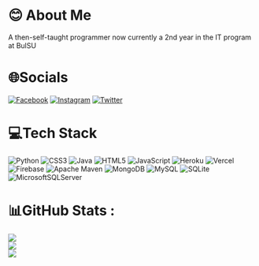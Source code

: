 # 😊 About Me
A then-self-taught programmer now currently a 2nd year in the IT program at BulSU 

# 🌐Socials
[![Facebook](https://img.shields.io/badge/Facebook-%231877F2.svg?logo=Facebook&logoColor=white)](https://facebook.com/flrsvr) [![Instagram](https://img.shields.io/badge/Instagram-%23E4405F.svg?logo=Instagram&logoColor=white)](https://instagram.com/jamyhung) [![Twitter](https://img.shields.io/badge/Twitter-%231DA1F2.svg?logo=Twitter&logoColor=white)](https://twitter.com/j4myang) 

# 💻Tech Stack
![Python](https://img.shields.io/badge/python-3670A0?style=flat&logo=python&logoColor=ffdd54) ![CSS3](https://img.shields.io/badge/css3-%231572B6.svg?style=flat&logo=css3&logoColor=white) ![Java](https://img.shields.io/badge/java-%23ED8B00.svg?style=flat&logo=java&logoColor=white) ![HTML5](https://img.shields.io/badge/html5-%23E34F26.svg?style=flat&logo=html5&logoColor=white) ![JavaScript](https://img.shields.io/badge/javascript-%23323330.svg?style=flat&logo=javascript&logoColor=%23F7DF1E) ![Heroku](https://img.shields.io/badge/heroku-%23430098.svg?style=flat&logo=heroku&logoColor=white) ![Vercel](https://img.shields.io/badge/vercel-%23000000.svg?style=flat&logo=vercel&logoColor=white) ![Firebase](https://img.shields.io/badge/firebase-%23039BE5.svg?style=flat&logo=firebase) ![Apache Maven](https://img.shields.io/badge/Apache%20Maven-C71A36?style=flat&logo=Apache%20Maven&logoColor=white) ![MongoDB](https://img.shields.io/badge/MongoDB-%234ea94b.svg?style=flat&logo=mongodb&logoColor=white) ![MySQL](https://img.shields.io/badge/mysql-%2300f.svg?style=flat&logo=mysql&logoColor=white) ![SQLite](https://img.shields.io/badge/sqlite-%2307405e.svg?style=flat&logo=sqlite&logoColor=white) ![MicrosoftSQLServer](https://img.shields.io/badge/Microsoft%20SQL%20Sever-CC2927?style=flat&logo=microsoft%20sql%20server&logoColor=white)

# 📊GitHub Stats :
![](https://github-readme-stats.vercel.app/api?username=jjxnvcr&theme=onedark&hide_border=false&include_all_commits=false&count_private=false)<br/>
![](https://github-readme-streak-stats.herokuapp.com/?user=jjxnvcr&theme=onedark&hide_border=false)<br/>
![](https://github-readme-stats.vercel.app/api/top-langs/?username=jjxnvcr&theme=onedark&hide_border=false&include_all_commits=false&count_private=false&layout=compact)
